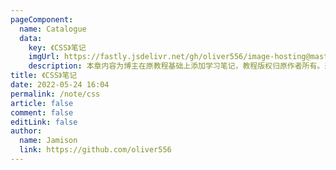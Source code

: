 ```yaml
---
pageComponent:
  name: Catalogue
  data:
    key: 《CSS》笔记
    imgUrl: https://fastly.jsdelivr.net/gh/oliver556/image-hosting@master/20220225133159.38bse8qkhfu0.webp
    description: 本章内容为博主在原教程基础上添加学习笔记，教程版权归原作者所有。来源：<a href='https://wangdoc.com/javascript/' target='_blank'>JavaScript教程</a>
title: 《CSS》笔记
date: 2022-05-24 16:04
permalink: /note/css
article: false
comment: false
editLink: false
author:
  name: Jamison
  link: https://github.com/oliver556
---
```

